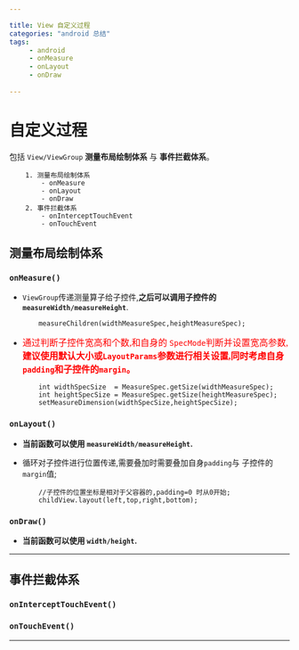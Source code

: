 ```yaml
---

title: View 自定义过程
categories: "android 总结"
tags: 
     - android
     - onMeasure 
     - onLayout
     - onDraw
 
---
```

# 自定义过程 #
包括 `View/ViewGroup` **测量布局绘制体系** 与 **事件拦截体系**。

```
	1. 测量布局绘制体系
		- onMeasure
		- onLayout
		- onDraw
	2. 事件拦截体系
		- onInterceptTouchEvent
		- onTouchEvent

```
## 测量布局绘制体系 ##

### `onMeasure()` ###

- `ViewGroup`传递测量算子给子控件,**之后可以调用子控件的`measureWidth/measureHeight`**.

	```
		measureChildren(widthMeasureSpec,heightMeasureSpec);

	```
- <font color=red face=黑体 size=3>通过判断子控件宽高和个数,和自身的 `SpecMode`判断并设置宽高参数,**建议使用默认大小或`LayoutParams`参数进行相关设置,同时考虑自身`padding`和子控件的`margin`。**</font>

	```
		int widthSpecSize  = MeasureSpec.getSize(widthMeasureSpec);
		int heightSpecSize = MeasureSpec.getSize(heightMeasureSpec);
		setMeasureDimension(widthSpecSize,heightSpecSize);

	```
### `onLayout()` ###
- **当前函数可以使用 `measureWidth/measureHeight`.**

- 循环对子控件进行位置传递,需要叠加时需要叠加自身`padding`与 子控件的`margin`值;

	```
		//子控件的位置坐标是相对于父容器的,padding=0 时从0开始;
		childView.layout(left,top,right,bottom);

	```


### `onDraw()` ###
- **当前函数可以使用 `width/height`.**





----
## 事件拦截体系 ##

### `onInterceptTouchEvent()` ###




### `onTouchEvent()` ###



---





